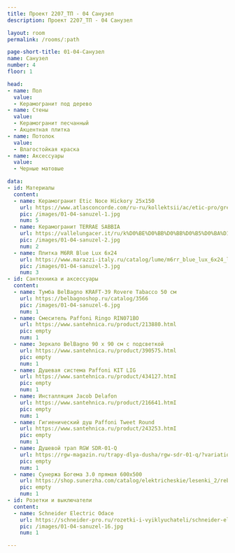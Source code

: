 ```yaml
---
title: Проект 2207_ТП - 04 Санузел
description: Проект 2207_ТП - 04 Санузел

layout: room
permalink: /rooms/:path

page-short-title: 01-04-Санузел
name: Санузел
number: 4
floor: 1

head:
- name: Пол
  value:
  - Керамогранит под дерево
- name: Стены
  value:
  - Керамогранит песчанный
  - Акцентная плитка
- name: Потолок
  value:
  - Влагостойкая краска
- name: Аксессуары
  value:
  - Черные матовые

data:
- id: Материалы
  content:
  - name: Керамогранит Etic Noce Hickory 25x150
    url: https://www.atlasconcorde.com/ru-ru/kollektsii/ac/etic-pro/gres/noce-hickory/
    pic: /images/01-04-sanuzel-1.jpg
    num: 5
  - name: Керамогранит TERRAE SABBIA
    url: https://vallelungacer.it/ru/k%D0%BE%D0%BB%D0%BB%D0%B5%D0%BA%D1%86%D0%B8%D0%B8/terrae/
    pic: /images/01-04-sanuzel-2.jpg
    num: 2
  - name: Плитка M6RR Blue Lux 6x24
    url: https://www.marazzi-italy.ru/catalog/lume/m6rr_blue_lux_6x24_lume_marazzi/
    pic: /images/01-04-sanuzel-3.jpg
    num: 3
- id: Сантехника и аксессуары
  content:
  - name: Тумба BelBagno KRAFT-39 Rovere Tabacco 50 см
    url: https://belbagnoshop.ru/catalog/3566
    pic: /images/01-04-sanuzel-6.jpg
    num: 1
  - name: Смеситель Paffoni Ringo RIN071BO
    url: https://www.santehnica.ru/product/213880.html
    pic: empty
    num: 1
  - name: Зеркало BelBagno 90 x 90 см с подсветкой
    url: https://www.santehnica.ru/product/390575.html
    pic: empty
    num: 1
  - name: Душевая система Paffoni KIT LIG
    url: https://www.santehnica.ru/product/434127.htmI
    pic: empty
    num: 1
  - name: Инсталляция Jacob Delafon
    url: https://www.santehnica.ru/product/216641.htmI
    pic: empty
    num: 1
  - name: Гигиенический душ Paffoni Tweet Round
    url: https://www.santehnica.ru/product/243253.htmI
    pic: empty
    num: 1
  - name: Душевой трап RGW SDR-01-Q
    url: https://rgw-magazin.ru/trapy-dlya-dusha/rgw-sdr-01-q/?variation_id=1559
    pic: empty
    num: 1
  - name: Сунержа Богема 3.0 прямая 600х500
    url: https://shop.sunerzha.com/catalog/elektricheskie/lesenki_2/reb_bogema_3_0_pryamaya_600kh500_mem_pravyy/?oid=30780
    pic: empty
    num: 1
- id: Розетки и выключатели
  content:
  - name: Schneider Electric Odace
    url: https://schneider-pro.ru/rozetki-i-vyiklyuchateli/schneider-electric-odace/?frame=%D0%B1%D0%B5%D0%BB%D1%8B%D0%B9%20(%D0%BF%D0%BB%D0%B0%D1%81%D1%82%D0%B8%D0%BA)&switch=%D0%B1%D0%B5%D0%BB%D1%8B%D0%B9%20(%D0%BF%D0%BB%D0%B0%D1%81%D1%82%D0%B8%D0%BA)
    pic: /images/01-04-sanuzel-16.jpg
    num: 1

---
```

